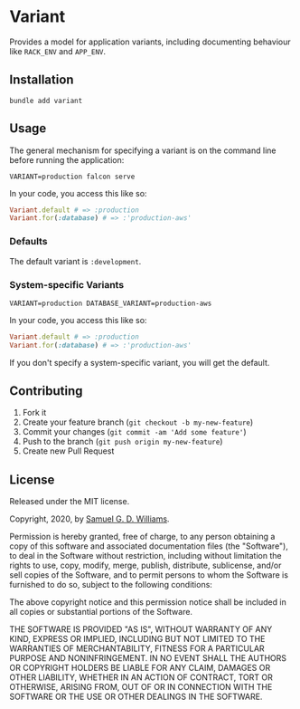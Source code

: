 # Variant

Provides a model for application variants, including documenting behaviour like `RACK_ENV` and `APP_ENV`.

## Installation

```
bundle add variant
```

## Usage

The general mechanism for specifying a variant is on the command line before running the application:

```
VARIANT=production falcon serve
```

In your code, you access this like so:

```ruby
Variant.default # => :production
Variant.for(:database) # => :'production-aws'
```

### Defaults

The default variant is `:development`.

### System-specific Variants

```
VARIANT=production DATABASE_VARIANT=production-aws
```

In your code, you access this like so:

```ruby
Variant.default # => :production
Variant.for(:database) # => :'production-aws'
```

If you don't specify a system-specific variant, you will get the default.

## Contributing

1. Fork it
2. Create your feature branch (`git checkout -b my-new-feature`)
3. Commit your changes (`git commit -am 'Add some feature'`)
4. Push to the branch (`git push origin my-new-feature`)
5. Create new Pull Request

## License

Released under the MIT license.

Copyright, 2020, by [Samuel G. D. Williams](https://www.codeotaku.com).

Permission is hereby granted, free of charge, to any person obtaining a copy
of this software and associated documentation files (the "Software"), to deal
in the Software without restriction, including without limitation the rights
to use, copy, modify, merge, publish, distribute, sublicense, and/or sell
copies of the Software, and to permit persons to whom the Software is
furnished to do so, subject to the following conditions:

The above copyright notice and this permission notice shall be included in
all copies or substantial portions of the Software.

THE SOFTWARE IS PROVIDED "AS IS", WITHOUT WARRANTY OF ANY KIND, EXPRESS OR
IMPLIED, INCLUDING BUT NOT LIMITED TO THE WARRANTIES OF MERCHANTABILITY,
FITNESS FOR A PARTICULAR PURPOSE AND NONINFRINGEMENT. IN NO EVENT SHALL THE
AUTHORS OR COPYRIGHT HOLDERS BE LIABLE FOR ANY CLAIM, DAMAGES OR OTHER
LIABILITY, WHETHER IN AN ACTION OF CONTRACT, TORT OR OTHERWISE, ARISING FROM,
OUT OF OR IN CONNECTION WITH THE SOFTWARE OR THE USE OR OTHER DEALINGS IN
THE SOFTWARE.
